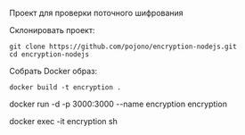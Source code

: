 Проект для проверки поточного шифрования

Склонировать проект:
```
git clone https://github.com/pojono/encryption-nodejs.git
cd encryption-nodejs
```
Собрать Docker образ:
```
docker build -t encryption .
```

docker run -d -p 3000:3000 --name encryption encryption 

docker exec -it encryption sh
